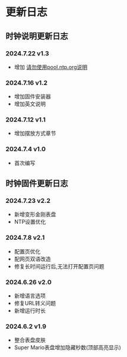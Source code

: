# 更新日志

## 时钟说明更新日志

### 2024.7.22 v1.3  
- 增加 <a href="https://topyuan.top/clock/configpagedetail.html#ntp%E8%87%AA%E5%8A%A8%E5%AF%B9%E6%97%B6%E6%9C%8D%E5%8A%A1%E5%99%A8">请勿使用pool.ntp.org说明</a>

### 2024.7.16 v1.2  
- 增加固件安装器
- 增加英文说明

### 2024.7.12 v1.1  
- 增加摆放方式章节

### 2024.7.4 v1.0  
- 首次编写

## 时钟固件更新日志

### 2024.7.23 v2.2  
- 新增变形金刚表盘
- NTP设置优化

### 2024.7.8 v2.1  
- 配置页优化
- 配网页双语改造
- 修复长时间运行后,无法打开配置页问题

### 2024.6.26 v2.0  
- 新增语言选项
- 修复URL转义问题
- 新增运行时长

### 2024.6.2 v1.9  
- 整合表盘皮肤
- Super Mario表盘增加隐藏秒数(顶部高亮显示)